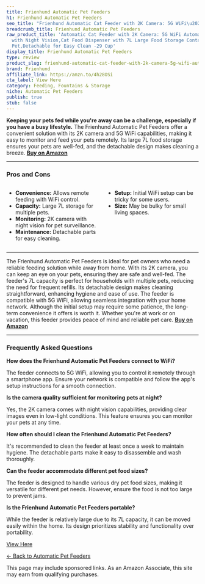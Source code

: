 ```yaml
---
title: Frienhund Automatic Pet Feeders
h1: Frienhund Automatic Pet Feeders
seo_title: "Frienhund Automatic Cat Feeder with 2K Camera: 5G WiFi\u2026"
breadcrumb_title: Frienhund Automatic Pet Feeders
raw_product_title: 'Automatic Cat Feeder with 2K Camera: 5G WiFi Automatic Dog Feeder
  with Night Vision,Cat Food Dispenser with 7L Large Food Storage Container for Multiple
  Pet,Detachable for Easy Clean -29 Cup'
display_title: Frienhund Automatic Pet Feeders
type: review
product_slug: frienhund-automatic-cat-feeder-with-2k-camera-5g-wifi-automatic-dog-fee-8a41ccf3
brand: Frienhund
affiliate_link: https://amzn.to/4h28OSi
cta_label: View Here
category: Feeding, Fountains & Storage
niche: Automatic Pet Feeders
publish: true
stub: false
---
```


<div id="intro" class="full-width">
  <p><strong>Keeping your pets fed while you're away can be a challenge, especially if you have a busy lifestyle.</strong> The Frienhund Automatic Pet Feeders offer a convenient solution with its 2K camera and 5G WiFi capabilities, making it easy to monitor and feed your pets remotely. Its large 7L food storage ensures your pets are well-fed, and the detachable design makes cleaning a breeze. <a href="https://amzn.to/4h28OSi" rel="nofollow sponsored noopener" target="_blank"><strong>Buy on Amazon</strong></a></p>
</div>

<hr />
<h3 id="pros-cons">Pros and Cons</h3>
<div class="pc-grid" style="display:grid;grid-template-columns:1fr 1fr;gap:16px;">
  <ul>
    <li><strong>Convenience:</strong> Allows remote feeding with WiFi control.</li>
    <li><strong>Capacity:</strong> Large 7L storage for multiple pets.</li>
    <li><strong>Monitoring:</strong> 2K camera with night vision for pet surveillance.</li>
    <li><strong>Maintenance:</strong> Detachable parts for easy cleaning.</li>
  </ul>
  <ul>
    <li><strong>Setup:</strong> Initial WiFi setup can be tricky for some users.</li>
    <li><strong>Size:</strong> May be bulky for small living spaces.</li>
  </ul>
</div>
<hr />

<div class="full-width">
  <p>The Frienhund Automatic Pet Feeders is ideal for pet owners who need a reliable feeding solution while away from home. With its 2K camera, you can keep an eye on your pets, ensuring they are safe and well-fed. The feeder's 7L capacity is perfect for households with multiple pets, reducing the need for frequent refills. Its detachable design makes cleaning straightforward, enhancing hygiene and ease of use. The feeder is compatible with 5G WiFi, allowing seamless integration with your home network. Although the initial setup may require some patience, the long-term convenience it offers is worth it. Whether you're at work or on vacation, this feeder provides peace of mind and reliable pet care. <a href="https://amzn.to/4h28OSi" rel="nofollow sponsored noopener" target="_blank"><strong>Buy on Amazon</strong></a></p>
</div>

<hr />
<h3 id="faqs">Frequently Asked Questions</h3>

<p><strong>How does the Frienhund Automatic Pet Feeders connect to WiFi?</strong></p>
<p>The feeder connects to 5G WiFi, allowing you to control it remotely through a smartphone app. Ensure your network is compatible and follow the app's setup instructions for a smooth connection.</p>

<p><strong>Is the camera quality sufficient for monitoring pets at night?</strong></p>
<p>Yes, the 2K camera comes with night vision capabilities, providing clear images even in low-light conditions. This feature ensures you can monitor your pets at any time.</p>

<p><strong>How often should I clean the Frienhund Automatic Pet Feeders?</strong></p>
<p>It's recommended to clean the feeder at least once a week to maintain hygiene. The detachable parts make it easy to disassemble and wash thoroughly.</p>

<p><strong>Can the feeder accommodate different pet food sizes?</strong></p>
<p>The feeder is designed to handle various dry pet food sizes, making it versatile for different pet needs. However, ensure the food is not too large to prevent jams.</p>

<p><strong>Is the Frienhund Automatic Pet Feeders portable?</strong></p>
<p>While the feeder is relatively large due to its 7L capacity, it can be moved easily within the home. Its design prioritizes stability and functionality over portability.</p>
<p><a class="btn" href="https://amzn.to/4h28OSi" target="_blank" rel="nofollow sponsored noopener">View Here</a></p>
<p><a href="/roundups/feeding-fountains-storage/automatic-pet-feeders/">← Back to Automatic Pet Feeders</a></p>
<aside class="disclosure">This page may include sponsored links. As an Amazon Associate, this site may earn from qualifying purchases.</aside>
